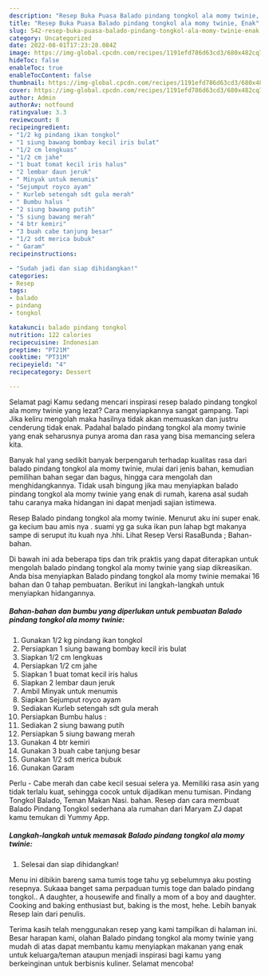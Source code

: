 ```yaml
---
description: "Resep Buka Puasa Balado pindang tongkol ala momy twinie, Enak"
title: "Resep Buka Puasa Balado pindang tongkol ala momy twinie, Enak"
slug: 542-resep-buka-puasa-balado-pindang-tongkol-ala-momy-twinie-enak
category: Uncategorized
date: 2022-08-01T17:23:28.084Z
image: https://img-global.cpcdn.com/recipes/1191efd786d63cd3/680x482cq70/balado-pindang-tongkol-ala-momy-twinie-foto-resep-utama.jpg
hideToc: false
enableToc: true
enableTocContent: false
thumbnail: https://img-global.cpcdn.com/recipes/1191efd786d63cd3/680x482cq70/balado-pindang-tongkol-ala-momy-twinie-foto-resep-utama.jpg
cover: https://img-global.cpcdn.com/recipes/1191efd786d63cd3/680x482cq70/balado-pindang-tongkol-ala-momy-twinie-foto-resep-utama.jpg
author: Admin
authorAv: notfound
ratingvalue: 3.3
reviewcount: 8
recipeingredient:
- "1/2 kg pindang ikan tongkol"
- "1 siung bawang bombay kecil iris bulat"
- "1/2 cm lengkuas"
- "1/2 cm jahe"
- "1 buat tomat kecil iris halus"
- "2 lembar daun jeruk"
- " Minyak untuk menumis"
- "Sejumput royco ayam"
- " Kurleb setengah sdt gula merah"
- " Bumbu halus "
- "2 siung bawang putih"
- "5 siung bawang merah"
- "4 btr kemiri"
- "3 buah cabe tanjung besar"
- "1/2 sdt merica bubuk"
- " Garam"
recipeinstructions:

- "Sudah jadi dan siap dihidangkan!"
categories:
- Resep
tags:
- balado
- pindang
- tongkol

katakunci: balado pindang tongkol 
nutrition: 122 calories
recipecuisine: Indonesian
preptime: "PT21M"
cooktime: "PT31M"
recipeyield: "4"
recipecategory: Dessert

---
```



Selamat pagi Kamu sedang mencari inspirasi resep balado pindang tongkol ala momy twinie yang lezat? Cara menyiapkannya sangat gampang. Tapi Jika keliru mengolah maka hasilnya tidak akan memuaskan dan justru cenderung tidak enak. Padahal balado pindang tongkol ala momy twinie yang enak seharusnya punya aroma dan rasa yang bisa memancing selera kita.


Banyak hal yang sedikit banyak berpengaruh terhadap kualitas rasa dari balado pindang tongkol ala momy twinie, mulai dari jenis bahan, kemudian pemilihan bahan segar dan bagus, hingga cara mengolah dan menghidangkannya. Tidak usah bingung jika mau menyiapkan balado pindang tongkol ala momy twinie yang enak di rumah, karena asal sudah tahu caranya maka hidangan ini dapat menjadi sajian istimewa.

Resep Balado pindang tongkol ala momy twinie. Menurut aku ini super enak. ga kecium bau amis nya . suami yg ga suka ikan pun lahap bgt makanya sampe di seruput itu kuah nya .hhi. Lihat Resep Versi RasaBunda ; Bahan-bahan.


Di bawah ini ada beberapa tips dan trik praktis yang dapat diterapkan untuk mengolah balado pindang tongkol ala momy twinie yang siap dikreasikan. Anda bisa menyiapkan Balado pindang tongkol ala momy twinie memakai 16 bahan dan 0 tahap pembuatan. Berikut ini langkah-langkah untuk menyiapkan hidangannya.

<!--inarticleads1-->

##### Bahan-bahan dan bumbu yang diperlukan untuk pembuatan Balado pindang tongkol ala momy twinie:

1. Gunakan 1/2 kg pindang ikan tongkol
1. Persiapkan 1 siung bawang bombay kecil iris bulat
1. Siapkan 1/2 cm lengkuas
1. Persiapkan 1/2 cm jahe
1. Siapkan 1 buat tomat kecil iris halus
1. Siapkan 2 lembar daun jeruk
1. Ambil  Minyak untuk menumis
1. Siapkan Sejumput royco ayam
1. Sediakan  Kurleb setengah sdt gula merah
1. Persiapkan  Bumbu halus :
1. Sediakan 2 siung bawang putih
1. Persiapkan 5 siung bawang merah
1. Gunakan 4 btr kemiri
1. Gunakan 3 buah cabe tanjung besar
1. Gunakan 1/2 sdt merica bubuk
1. Gunakan  Garam


Perlu - Cabe merah dan cabe kecil sesuai selera ya. Memiliki rasa asin yang tidak terlalu kuat, sehingga cocok untuk dijadikan menu tumisan. Pindang Tongkol Balado, Teman Makan Nasi. bahan. Resep dan cara membuat Balado Pindang Tongkol sederhana ala rumahan dari Maryam ZJ dapat kamu temukan di Yummy App. 

<!--inarticleads2-->

##### Langkah-langkah untuk memasak Balado pindang tongkol ala momy twinie:


1. Selesai dan siap dihidangkan!

Menu ini dibikin bareng sama tumis toge tahu yg sebelumnya aku posting resepnya. Sukaaa banget sama perpaduan tumis toge dan balado pindang tongkol.. A daughter, a housewife and finally a mom of a boy and daughter. Cooking and baking enthusiast but, baking is the most, hehe. Lebih banyak Resep lain dari penulis. 

Terima kasih telah menggunakan resep yang kami tampilkan di halaman ini. Besar harapan kami, olahan Balado pindang tongkol ala momy twinie yang mudah di atas dapat membantu kamu menyiapkan makanan yang enak untuk keluarga/teman ataupun menjadi inspirasi bagi kamu yang berkeinginan untuk berbisnis kuliner. Selamat mencoba!
